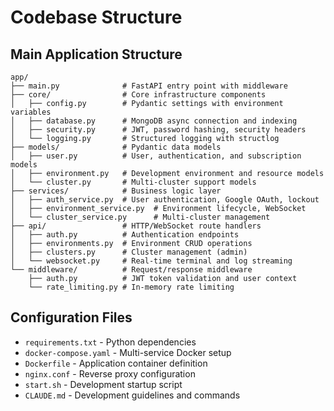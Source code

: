 # Codebase Structure

## Main Application Structure
```
app/
├── main.py              # FastAPI entry point with middleware
├── core/                # Core infrastructure components
│   ├── config.py        # Pydantic settings with environment variables
│   ├── database.py      # MongoDB async connection and indexing
│   ├── security.py      # JWT, password hashing, security headers
│   └── logging.py       # Structured logging with structlog
├── models/              # Pydantic data models
│   ├── user.py          # User, authentication, and subscription models
│   ├── environment.py   # Development environment and resource models
│   └── cluster.py       # Multi-cluster support models
├── services/            # Business logic layer
│   ├── auth_service.py  # User authentication, Google OAuth, lockout
│   ├── environment_service.py  # Environment lifecycle, WebSocket
│   └── cluster_service.py      # Multi-cluster management
├── api/                 # HTTP/WebSocket route handlers
│   ├── auth.py          # Authentication endpoints
│   ├── environments.py  # Environment CRUD operations
│   ├── clusters.py      # Cluster management (admin)
│   └── websocket.py     # Real-time terminal and log streaming
└── middleware/          # Request/response middleware
    ├── auth.py          # JWT token validation and user context
    └── rate_limiting.py # In-memory rate limiting
```

## Configuration Files
- `requirements.txt` - Python dependencies
- `docker-compose.yaml` - Multi-service Docker setup
- `Dockerfile` - Application container definition
- `nginx.conf` - Reverse proxy configuration
- `start.sh` - Development startup script
- `CLAUDE.md` - Development guidelines and commands
